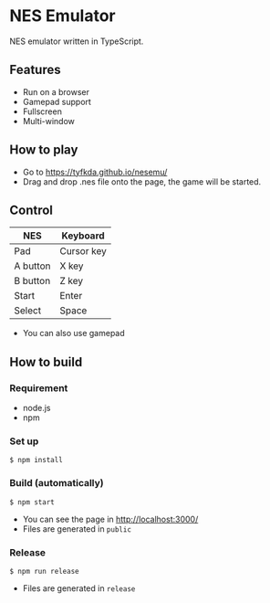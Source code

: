 NES Emulator
============

NES emulator written in TypeScript.

## Features

  * Run on a browser
  * Gamepad support
  * Fullscreen
  * Multi-window


## How to play

  * Go to https://tyfkda.github.io/nesemu/
  * Drag and drop .nes file onto the page, the game will be started.


## Control

| NES      | Keyboard   |
|----------|------------|
| Pad      | Cursor key |
| A button | X key      |
| B button | Z key      |
| Start    | Enter      |
| Select   | Space      |

  * You can also use gamepad


## How to build

### Requirement

* node.js
* npm

### Set up

```
$ npm install
```

### Build (automatically)

```
$ npm start
```

* You can see the page in <http://localhost:3000/>
* Files are generated in `public`

### Release

```
$ npm run release
```

* Files are generated in `release`
